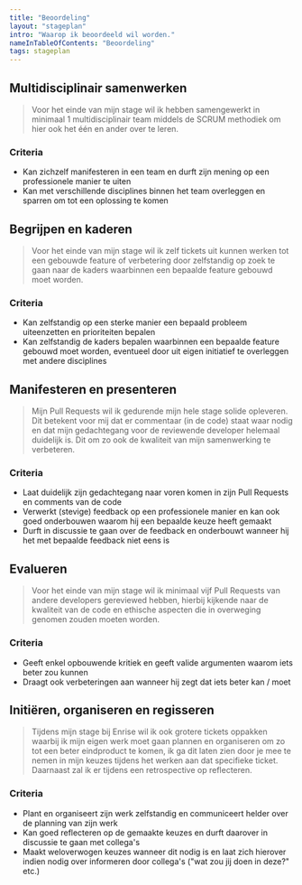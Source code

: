 ```yaml
---
title: "Beoordeling"
layout: "stageplan"
intro: "Waarop ik beoordeeld wil worden."
nameInTableOfContents: "Beoordeling"
tags: stageplan
---
```


## Multidisciplinair samenwerken
> Voor het einde van mijn stage wil ik hebben samengewerkt in minimaal 1 multidisciplinair team middels de SCRUM methodiek om hier ook het één en ander over te leren.

### Criteria
- Kan zichzelf manifesteren in een team en durft zijn mening op een professionele manier te uiten
- Kan met verschillende disciplines binnen het team overleggen en sparren om tot een oplossing te komen


## Begrijpen en kaderen
> Voor het einde van mijn stage wil ik zelf tickets uit kunnen werken tot een gebouwde feature of verbetering door zelfstandig op zoek te gaan naar de kaders waarbinnen een bepaalde feature gebouwd moet worden.

### Criteria
- Kan zelfstandig op een sterke manier een bepaald probleem uiteenzetten en prioriteiten bepalen
- Kan zelfstandig de kaders bepalen waarbinnen een bepaalde feature gebouwd moet worden, eventueel door uit eigen initiatief te overleggen met andere disciplines


## Manifesteren en presenteren
> Mijn Pull Requests wil ik gedurende mijn hele stage solide opleveren. Dit betekent voor mij dat er commentaar (in de code) staat waar nodig en dat mijn gedachtegang voor de reviewende developer helemaal duidelijk is. Dit om zo ook de kwaliteit van mijn samenwerking te verbeteren.

### Criteria
- Laat duidelijk zijn gedachtegang naar voren komen in zijn Pull Requests en comments van de code
- Verwerkt (stevige) feedback op een professionele manier en kan ook goed onderbouwen waarom hij een bepaalde keuze heeft gemaakt
- Durft in discussie te gaan over de feedback en onderbouwt wanneer hij het met bepaalde feedback niet eens is


## Evalueren
> Voor het einde van mijn stage wil ik minimaal vijf Pull Requests van andere developers gereviewed hebben, hierbij kijkende naar de kwaliteit van de code en ethische aspecten die in overweging genomen zouden moeten worden.

### Criteria
- Geeft enkel opbouwende kritiek en geeft valide argumenten waarom iets beter zou kunnen
- Draagt ook verbeteringen aan wanneer hij zegt dat iets beter kan / moet


## Initiëren, organiseren en regisseren
> Tijdens mijn stage bij Enrise wil ik ook grotere tickets oppakken waarbij ik mijn eigen werk moet gaan plannen en organiseren om zo tot een beter eindproduct te komen, ik ga dit laten zien door je mee te nemen in mijn keuzes tijdens het werken aan dat specifieke ticket. Daarnaast zal ik er tijdens een retrospective op reflecteren.

### Criteria
- Plant en organiseert zijn werk zelfstandig en communiceert helder over de planning van zijn werk
- Kan goed reflecteren op de gemaakte keuzes en durft daarover in discussie te gaan met collega's
- Maakt weloverwogen keuzes wanneer dit nodig is en laat zich hierover indien nodig over informeren door collega's ("wat zou jij doen in deze?" etc.)

